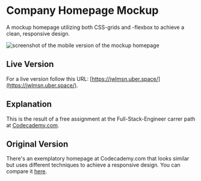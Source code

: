 # Company Homepage Mockup
A mockup homepage utilizing both CSS-grids and -flexbox to achieve a clean, responsive design.

![screenshot of the mobile version of the mockup homepage](https://jwlmsn.uber.space/resources/images/company_hp_mockup.png)


## Live Version

For a live version follow this URL: [https://jwlmsn.uber.space/](https://jwlmsn.uber.space/).

## Explanation

This is the result of a free assignment at the Full-Stack-Engineer carrer path at [Codecademy.com](https://www.codecademy.com).

## Original Version

There's an exemplatory homepage at Codecademy.com that looks similar but uses different techniques to achieve a responsive design. You can compare it [here](https://content.codecademy.com/PRO/independent-practice-projects/flexbox-business-site/example-site/index.html).

